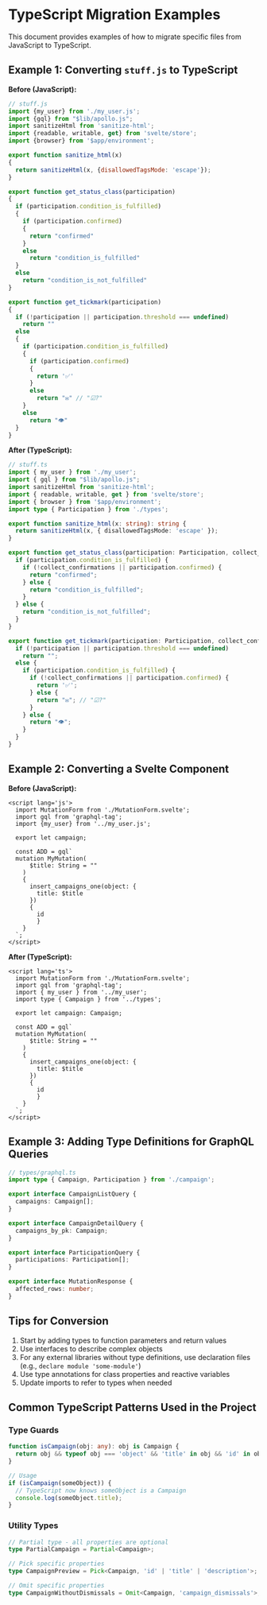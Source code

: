 # TypeScript Migration Examples

This document provides examples of how to migrate specific files from JavaScript to TypeScript.

## Example 1: Converting `stuff.js` to TypeScript

**Before (JavaScript):**

```javascript
// stuff.js
import {my_user} from './my_user.js';
import {gql} from "$lib/apollo.js";
import sanitizeHtml from 'sanitize-html';
import {readable, writable, get} from 'svelte/store';
import {browser} from '$app/environment';

export function sanitize_html(x)
{
  return sanitizeHtml(x, {disallowedTagsMode: 'escape'});
}

export function get_status_class(participation)
{
  if (participation.condition_is_fulfilled)
  {
    if (participation.confirmed)
    {
      return "confirmed"
    }
    else
      return "condition_is_fulfilled"
  }
  else
    return "condition_is_not_fulfilled"
}

export function get_tickmark(participation)
{
  if (!participation || participation.threshold === undefined)
    return ""
  else
  {
    if (participation.condition_is_fulfilled)
    {
      if (participation.confirmed)
      {
        return '✅'
      }
      else
        return "✉" // "☑?"
    }
    else
      return "👁"
  }
}
```

**After (TypeScript):**

```typescript
// stuff.ts
import { my_user } from './my_user';
import { gql } from "$lib/apollo.js";
import sanitizeHtml from 'sanitize-html';
import { readable, writable, get } from 'svelte/store';
import { browser } from '$app/environment';
import type { Participation } from './types';

export function sanitize_html(x: string): string {
  return sanitizeHtml(x, { disallowedTagsMode: 'escape' });
}

export function get_status_class(participation: Participation, collect_confirmations = true): string {
  if (participation.condition_is_fulfilled) {
    if (!collect_confirmations || participation.confirmed) {
      return "confirmed";
    } else {
      return "condition_is_fulfilled";
    }
  } else {
    return "condition_is_not_fulfilled";
  }
}

export function get_tickmark(participation: Participation, collect_confirmations = true): string {
  if (!participation || participation.threshold === undefined)
    return "";
  else {
    if (participation.condition_is_fulfilled) {
      if (!collect_confirmations || participation.confirmed) {
        return '✅';
      } else {
        return "✉"; // "☑?"
      }
    } else {
      return "👁";
    }
  }
}
```

## Example 2: Converting a Svelte Component

**Before (JavaScript):**

```svelte
<script lang='js'>
  import MutationForm from './MutationForm.svelte';
  import gql from 'graphql-tag';
  import {my_user} from '../my_user.js';
  
  export let campaign;
  
  const ADD = gql`
  mutation MyMutation(
      $title: String = ""
    )
    {
      insert_campaigns_one(object: {
        title: $title
      })
      {
        id
        }
    }
  `;
</script>
```

**After (TypeScript):**

```svelte
<script lang='ts'>
  import MutationForm from './MutationForm.svelte';
  import gql from 'graphql-tag';
  import { my_user } from '../my_user';
  import type { Campaign } from '../types';
  
  export let campaign: Campaign;
  
  const ADD = gql`
  mutation MyMutation(
      $title: String = ""
    )
    {
      insert_campaigns_one(object: {
        title: $title
      })
      {
        id
        }
    }
  `;
</script>
```

## Example 3: Adding Type Definitions for GraphQL Queries

```typescript
// types/graphql.ts
import type { Campaign, Participation } from './campaign';

export interface CampaignListQuery {
  campaigns: Campaign[];
}

export interface CampaignDetailQuery {
  campaigns_by_pk: Campaign;
}

export interface ParticipationQuery {
  participations: Participation[];
}

export interface MutationResponse {
  affected_rows: number;
}
```

## Tips for Conversion

1. Start by adding types to function parameters and return values
2. Use interfaces to describe complex objects
3. For any external libraries without type definitions, use declaration files (e.g., `declare module 'some-module'`)
4. Use type annotations for class properties and reactive variables
5. Update imports to refer to types when needed

## Common TypeScript Patterns Used in the Project

### Type Guards

```typescript
function isCampaign(obj: any): obj is Campaign {
  return obj && typeof obj === 'object' && 'title' in obj && 'id' in obj;
}

// Usage
if (isCampaign(someObject)) {
  // TypeScript now knows someObject is a Campaign
  console.log(someObject.title);
}
```

### Utility Types

```typescript
// Partial type - all properties are optional
type PartialCampaign = Partial<Campaign>;

// Pick specific properties
type CampaignPreview = Pick<Campaign, 'id' | 'title' | 'description'>;

// Omit specific properties
type CampaignWithoutDismissals = Omit<Campaign, 'campaign_dismissals'>;
```